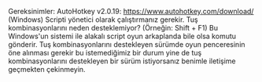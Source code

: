 Gereksinimler: AutoHotkey v2.0.19: https://www.autohotkey.com/download/ (Windows)  Scripti yönetici olarak çalıştırmanız gerekir.  Tuş kombinasyonlarını neden desteklemiyor? (Örneğin: Shift + F1)
Bu Windows'un sistemi ile alakalı script oyun arkaplanda bile olsa komutu gönderir. Tuş kombinasyonlarını destekleyen sürümde oyun penceresinin öne alınması gerekir bu istemediğimiz bir durum yine de tuş kombinasyonlarını destekleyen bir sürüm istiyorsanız benimle iletişime geçmekten çekinmeyin.

